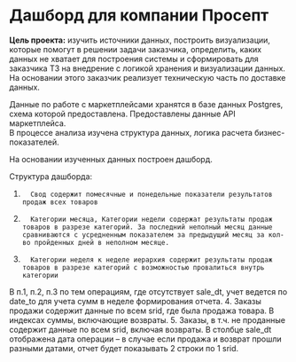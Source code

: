 # Дашборд для компании Просепт

**Цель проекта:** изучить источники данных, построить визуализации, которые помогут в решении задачи заказчика, определить, каких данных не хватает для построения системы и сформировать для заказчика ТЗ на внедрение с логикой хранения и визуализации данных. На основании этого заказчик реализует техническую часть по доставке данных.  

Данные по работе с маркетплейсами хранятся в базе данных Postgres, схема которой предоставлена. Предоставлены данные API маркетплейса.  
В процессе анализа изучена структура данных, логика расчета бизнес-показателей.  

На основании изученных данных построен дашборд.

Структура дашборда:
1.       Свод содержит помесячные и понедельные показатели результатов продаж всех товаров
2.       Категории месяца, Категории недели содержат результаты продаж товаров в разрезе категорий. За последний неполный месяц данные сравниваются с усредненным показателем за предыдущий месяц за кол-во пройденных дней в неполном месяце.
3.       Категории неделя к неделе иерархия содержит результаты продаж товаров в разрезе категорий с возможностью провалиться внутрь категории
В п.1, п.2, п.3 по тем операциям, где отсутствует sale_dt, учет ведется по date_to для учета сумм в неделе формирования отчета.
4.       Заказы продажи содержит данные по всем srid, где была продажа товара. В индексах суммы, включающие возвраты.
5.       Заказы, в т.ч. не проданные содержит данные по всем srid, включая возвраты. В столбце sale_dt отображена дата операции – в случае если продажа и возврат прошли разными датами, отчет будет показывать 2 строки по 1 srid.


